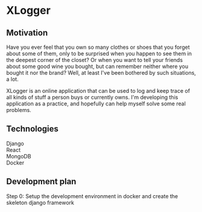 # XLogger

## Motivation

Have you ever feel that you own so many clothes or shoes that you forget about some of them, only to be surprised when you happen to see them in the deepest corner of the closet? Or when you want to tell your friends about some good wine you bought, but can remember neither where you bought it nor the brand? Well, at least I've been bothered by such situations, a lot.

XLogger is an online application that can be used to log and keep trace of all kinds of stuff a person buys or currently owns. I'm developing this application as a practice, and hopefully can help myself solve some real problems. 

## Technologies

Django\
React\
MongoDB\
Docker

## Development plan

Step 0: Setup the development environment in docker and create the skeleton django framework
